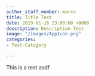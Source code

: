 ```yaml
---
author_staff_member: marco
title: Title Test
date: 2019-01-16 23:00:00 +0000
description: Description Test
image: "/images/AppIcon.png"
categories:
- Test-Category

---
```

This is a test asdf
